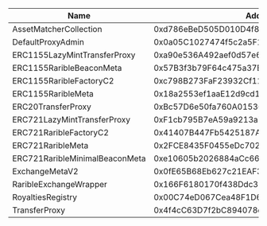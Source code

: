  Name | Address | Url 
 --- | --- | ---
 AssetMatcherCollection | 0xd786eBeD505D010D4f8127Cd825511E887c65A2A | https://blockscout.sepolia.kroma.network/address/0xd786eBeD505D010D4f8127Cd825511E887c65A2A 
 DefaultProxyAdmin | 0x0a05C1027474f5c2a5F1f392DA7D0a7A3e04f496 | https://blockscout.sepolia.kroma.network/address/0x0a05C1027474f5c2a5F1f392DA7D0a7A3e04f496 
 ERC1155LazyMintTransferProxy | 0xa90e536A492aef0d57e6d295FA17687c3ca93347 | https://blockscout.sepolia.kroma.network/address/0xa90e536A492aef0d57e6d295FA17687c3ca93347 
 ERC1155RaribleBeaconMeta | 0x57B3f3b79F64c475a37E6c493BAA8E6E7C5F748e | https://blockscout.sepolia.kroma.network/address/0x57B3f3b79F64c475a37E6c493BAA8E6E7C5F748e 
 ERC1155RaribleFactoryC2 | 0xc798B273FaF23932Cf11177402C10C9b44D30Da2 | https://blockscout.sepolia.kroma.network/address/0xc798B273FaF23932Cf11177402C10C9b44D30Da2 
 ERC1155RaribleMeta | 0x18a2553ef1aaE12d9cd158821319e26A62feE90E | https://blockscout.sepolia.kroma.network/address/0x18a2553ef1aaE12d9cd158821319e26A62feE90E 
 ERC20TransferProxy | 0xBc57D6e50fa760A01536A7c2EAEDD6fC9b2A4f9A | https://blockscout.sepolia.kroma.network/address/0xBc57D6e50fa760A01536A7c2EAEDD6fC9b2A4f9A 
 ERC721LazyMintTransferProxy | 0xF1cb795B7eA59a9213a790f868104c11a14690Fa | https://blockscout.sepolia.kroma.network/address/0xF1cb795B7eA59a9213a790f868104c11a14690Fa 
 ERC721RaribleFactoryC2 | 0x41407B447Fb5425187A9BCA3a062644EF2410F8D | https://blockscout.sepolia.kroma.network/address/0x41407B447Fb5425187A9BCA3a062644EF2410F8D 
 ERC721RaribleMeta | 0x2FCE8435F0455eDc702199741411dbcD1B7606cA | https://blockscout.sepolia.kroma.network/address/0x2FCE8435F0455eDc702199741411dbcD1B7606cA 
 ERC721RaribleMinimalBeaconMeta | 0xe10605b2026884aCc669C2A9Cd4A5ec5f5FFf494 | https://blockscout.sepolia.kroma.network/address/0xe10605b2026884aCc669C2A9Cd4A5ec5f5FFf494 
 ExchangeMetaV2 | 0x0fE65B68Eb627c21EAF3cfe8183C4F946F3d48BD | https://blockscout.sepolia.kroma.network/address/0x0fE65B68Eb627c21EAF3cfe8183C4F946F3d48BD 
 RaribleExchangeWrapper | 0x166F6180170f438Ddc38050a2B708d38c0890956 | https://blockscout.sepolia.kroma.network/address/0x166F6180170f438Ddc38050a2B708d38c0890956 
 RoyaltiesRegistry | 0x00C74eD067Cea48F1D6F7D00aBABa3C1D5B2598b | https://blockscout.sepolia.kroma.network/address/0x00C74eD067Cea48F1D6F7D00aBABa3C1D5B2598b 
 TransferProxy | 0x4f4cC63D7f2bC894078d41f284453062842Afa46 | https://blockscout.sepolia.kroma.network/address/0x4f4cC63D7f2bC894078d41f284453062842Afa46 
